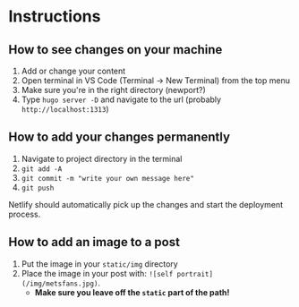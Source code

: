 # Instructions

## How to see changes on your machine

1. Add or change your content
1. Open terminal in VS Code (Terminal -> New Terminal) from the top menu
1. Make sure you're in the right directory (newport?)
1. Type `hugo server -D` and navigate to the url (probably `http://localhost:1313`)

## How to add your changes permanently

1. Navigate to project directory in the terminal
1. `git add -A`
1. `git commit -m "write your own message here"`
1. `git push`

Netlify should automatically pick up the changes and start the deployment process.

## How to add an image to a post

1. Put the image in your `static/img` directory
1. Place the image in your post with: `![self portrait](/img/metsfans.jpg)`.
   - **Make sure you leave off the `static` part of the path!**
